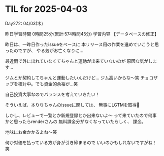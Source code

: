 # TIL for 2025-04-03
Day272: 04/03(木)

昨日学習時間 0時間25分(累計:574時間45分)
学習内容 【データベースの修正】

昨日は、一昨日作ったissueをベースに
本リリース用の作業を進めていこうと思ったのですが、
やる気がお亡くなりに…

最近雨で外に出れていなくてちゃんと運動が出来ていないのが
原因な気がします…

ジムとか契約してちゃんと運動したいんだけど…
ジム高いからな〜笑
チョコザップを検討中。でも資金的余裕が…笑

自己投資大事なのでバランスを考えていきたい！

そういえば、本りりちゃんのissueに関しては、
無事にLGTMを取得👏

しかし、レビューで一覧とか新規登録とか出来ないよ〜
って来ていたので何事かと思ったらrenderさんの
無料課金分がなくなっていたらしく、
課金。

地味にお金かかるよね〜笑

何か対価を払っている方が身が引き締まるので
いいのかもしれないですがね！笑